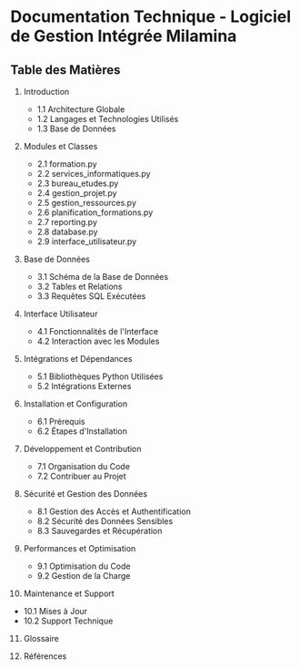 # Documentation Technique - Logiciel de Gestion Intégrée Milamina

## Table des Matières
1. Introduction
   - 1.1 Architecture Globale
   - 1.2 Langages et Technologies Utilisés
   - 1.3 Base de Données

2. Modules et Classes
   - 2.1 formation.py
   - 2.2 services_informatiques.py
   - 2.3 bureau_etudes.py
   - 2.4 gestion_projet.py
   - 2.5 gestion_ressources.py
   - 2.6 planification_formations.py
   - 2.7 reporting.py
   - 2.8 database.py
   - 2.9 interface_utilisateur.py

3. Base de Données
   - 3.1 Schéma de la Base de Données
   - 3.2 Tables et Relations
   - 3.3 Requêtes SQL Exécutées

4. Interface Utilisateur
   - 4.1 Fonctionnalités de l'Interface
   - 4.2 Interaction avec les Modules

5. Intégrations et Dépendances
   - 5.1 Bibliothèques Python Utilisées
   - 5.2 Intégrations Externes

6. Installation et Configuration
   - 6.1 Prérequis
   - 6.2 Étapes d'Installation

7. Développement et Contribution
   - 7.1 Organisation du Code
   - 7.2 Contribuer au Projet

8. Sécurité et Gestion des Données
   - 8.1 Gestion des Accès et Authentification
   - 8.2 Sécurité des Données Sensibles
   - 8.3 Sauvegardes et Récupération

9. Performances et Optimisation
   - 9.1 Optimisation du Code
   - 9.2 Gestion de la Charge

10. Maintenance et Support
   - 10.1 Mises à Jour
   - 10.2 Support Technique

11. Glossaire

12. Références

